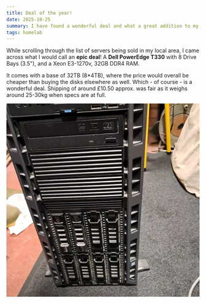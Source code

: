 ```yaml
---
title: Deal of the year!
date: 2025-10-25
summary: I have found a wonderful deal and what a great addition to my homelab it shall be!
tags: homelab
---
```


While scrolling through the list of servers being sold in my local area, I came across what I would call an **epic deal**! A **Dell PowerEdge T330** with 8 Drive Bays (3.5"), and a Xeon E3-1270v, 32GB DDR4 RAM.

It comes with a base of 32TB (8*4TB), where the price would overall be cheaper than buying the disks elsewhere as well. Which - of course - is a wonderful deal. Shipping of around £10.50 approx. was fair as it weighs around 25-30kg when specs are at full.

![Image of the server](https://raw.githubusercontent.com/jaysalw/jaysalw/refs/heads/main/blog-assets/2025/25th-oct-2025.jpg)

